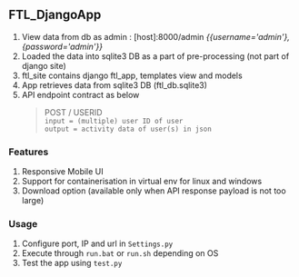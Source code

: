 ## FTL_DjangoApp
1. View data from db as admin : [host]:8000/admin _{{username='admin'}, {password='admin'}}_
2. Loaded the data into sqlite3 DB as a part of pre-processing (not part of django site) 
3. ftl_site contains django ftl_app, templates view and models
4. App retrieves data from sqlite3 DB (ftl_db.sqlite3)
5. API endpoint contract as below
   > POST / USERID \
   >  `input = (multiple) user ID of user` \
   > `output = activity data of user(s) in json`
   
### Features
1. Responsive Mobile UI
2. Support for containerisation in virtual env for linux and windows
3. Download option (available only when API response payload is not too large)

### Usage
1. Configure port, IP and url in `Settings.py`
2. Execute through `run.bat` or `run.sh` depending on OS
3. Test the app using `test.py`
